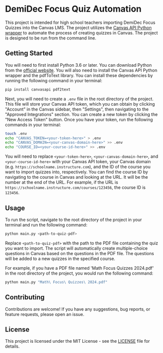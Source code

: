 # DemiDec Focus Quiz Automation

This project is intended for high school teachers importing DemiDec Focus Quizzes into the Canvas LMS. The project utilizes the [Canvas API Python wrapper](https://github.com/ucfopen/canvasapi) to automate the process of creating quizzes in Canvas. The project is designed to be run from the command line.

## Getting Started

You will need to first install Python 3.6 or later. You can download Python from the [official website](https://www.python.org/downloads/). You will also need to install the Canvas API Python wrapper and the pdfToText library. You can install these dependencies by running the following command in your terminal:

```bash
pip install canvasapi pdf2text
```

Next, you will need to create a `.env` file in the root directory of the project. This file will store your Canvas API token, which you can obtain by clicking "Account" in the Canvas sidebar, then "Settings", then navigating to the "Approved Integrations" section. You can create a new token by clicking the "New Access Token" button. Once you have your token, run the following commands in your terminal:

```bash
touch .env
echo "CANVAS_TOKEN=<your-token-here>" > .env
echo "CANVAS_DOMAIN=<your-canvas-domain-here>" >> .env
echo "COURSE_ID=<your-course-id-here>" >> .env
```

You will need to replace `<your-token-here>`, `<your-canvas-domain-here>`, and `<your-course-id-here>` with your Canvas API token, your Canvas domain (e.g. `https://schoolname.instructure.com`), and the ID of the course you want to import quizzes into, respectively. You can find the course ID by navigating to the course in Canvas and looking at the URL. It will be the number at the end of the URL. For example, if the URL is `https://schoolname.instructure.com/courses/123456`, the course ID is `123456`.

## Usage

To run the script, navigate to the root directory of the project in your terminal and run the following command:

```bash
python main.py <path-to-quiz-pdf>
```

Replace `<path-to-quiz-pdf>` with the path to the PDF file containing the quiz you want to import. The script will automatically create multiple-choice questions in Canvas based on the questions in the PDF file. The questions will be added to a new quizzes in the specified course.

For example, if you have a PDF file named 'Math Focus Quizzes 2024.pdf' in the root directory of the project, you would run the following command:

```bash
python main.py "Math\ Focus\ Quizzes\ 2024.pdf"
```

## Contributing

Contributions are welcome! If you have any suggestions, bug reports, or feature requests, please open an issue.

## License

This project is licensed under the MIT License - see the [LICENSE](LICENSE) file for details.
